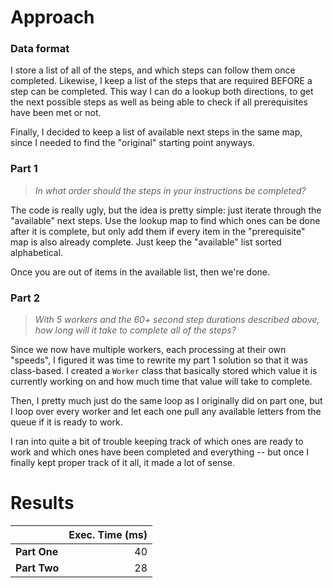 # Approach
### Data format

I store a list of all of the steps, and which steps can follow them once completed. Likewise, I keep a list of the steps
that are required BEFORE a step can be completed. This way I can do a lookup both directions, to get the next
possible steps as well as being able to check if all prerequisites have been met or not.

Finally, I decided to keep a list of available next steps in the same map, since I needed to find the "original" starting
point anyways.

### Part 1
> _In what order should the steps in your instructions be completed?_

The code is really ugly, but the idea is pretty simple: just iterate through the "available" next steps. Use the lookup
map to find which ones can be done after it is complete, but only add them if every item in the "prerequisite" map
is also already complete. Just keep the "available" list sorted alphabetical.

Once you are out of items in the available list, then we're done.

### Part 2
> _With 5 workers and the 60+ second step durations described above, how long will it take to complete all of the steps?_

Since we now have multiple workers, each processing at their own "speeds", I figured it was time to rewrite my part
1 solution so that it was class-based. I created a `Worker` class that basically stored which value it is currently
working on and how much time that value will take to complete.

Then, I pretty much just do the same loop as I originally did on part one, but I loop over every worker and let each one
pull any available letters from the queue if it is ready to work.

I ran into quite a bit of trouble keeping track of which ones are ready to work and which ones have been completed and
everything -- but once I finally kept proper track of it all, it made a lot of sense.

# Results

|              | Exec. Time (ms) |
|--------------|----------------:|
| **Part One** |              40 |
| **Part Two** |              28 |
